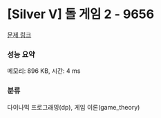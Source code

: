 # [Silver V] 돌 게임 2 - 9656 

[문제 링크](https://www.acmicpc.net/problem/9656) 

### 성능 요약

메모리: 896 KB, 시간: 4 ms

### 분류

다이나믹 프로그래밍(dp), 게임 이론(game_theory)

